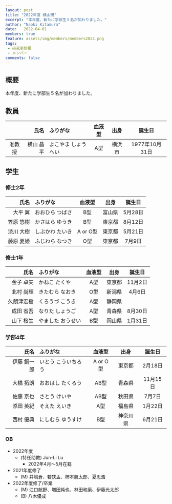 ```yaml
---
layout: post
title: "2022年度 横山研"
excerpt: "本年度、新たに学部生５名が加わりました。"
author: "Naoki Kitamura"
date:   2022-04-01
members: true
feature: assets/img/members/members2022.png
tags: 
 - 研究室情報
 - メンバー
comments: false
---
```

## 概要

本年度、新たに学部生５名が加わりました。<br>

## 教員

|        |      氏名 | ふりがな            | 血液型 |  出身  |     誕生日     |
| :----: | --------: | :------------------ | :----: | :----: | :------------: |
| 准教授 | 横山 昌平 | よこやま しょうへい |  A型   | 横浜市 | 1977年10月31日 |

## 学生

### 修士2年

|      氏名 | ふりがな        |  血液型  |  出身  | 誕生日  |
| --------: | :-------------- | :------: | :----: | :-----: |
|   大平 翼 | おおひら つばさ |   B型    | 富山県 | 5月28日 |
| 笠原 悠樹 | かさはら ゆうき |   B型    | 東京都 | 8月12日 |
| 渋川 大樹 | しぶかわ たいき | A or O型 | 東京都 | 5月21日 |
| 藤原 夏姫 | ふじわら なつき |   O型    | 東京都 | 7月9日  |

### 修士1年

|       氏名 | ふりがな          | 血液型 |  出身  | 誕生日  |
| ---------: | :---------------- | :----: | :----: | :-----: |
|  金子 卓矢 | かねこ たくや     |  A型   | 東京都 | 11月2日 |
|  北村 尚輝 | きたむら なおき   |  O型   | 新潟県 | 4月6日  |
| 久朗津宏樹 | くろうづ こうき   |  A型   | 静岡県 |         |
|  成田 省吾 | なりた しょうご   |  A型   | 青森県 | 8月30日 |
|  山下 桜生 | やました おうせい |  B型   | 岡山県 | 1月31日 |

### 学部4年

|        氏名 | ふりがな            |  血液型  |   出身   |  誕生日  |
| ----------: | :------------------ | :------: | :------: | :------: |
| 伊藤 鋼一郎 | いとう こういちろう | A or O型 |  東京都  | 2月18日  |
|   大橋 拓朗 | おおはし たくろう   |   AB型   |  青森県  | 11月15日 |
|   佐藤 京也 | さとう けいや       |   AB型   |  秋田県  |  7月7日  |
|   添田 英紀 | そえた えいき       |   A型    |  福島県  | 1月22日  |
|   西村 優典 | にしむら ゆうすけ   |   B型    | 神奈川県 | 6月21日  |

### OB

* 2022年度
    * (特任助教) Jun-Li Lu
        * 2022年4月～5月在籍
* 2021年度修了
    * (M) 井嶋蒼、若狭孟、柿本航太郎、夏思浩
* 2022年度修了/卒業
    * (M) 江口航野、増田純也、林田和磨、伊藤光太郎
    * (B) 八木優成
